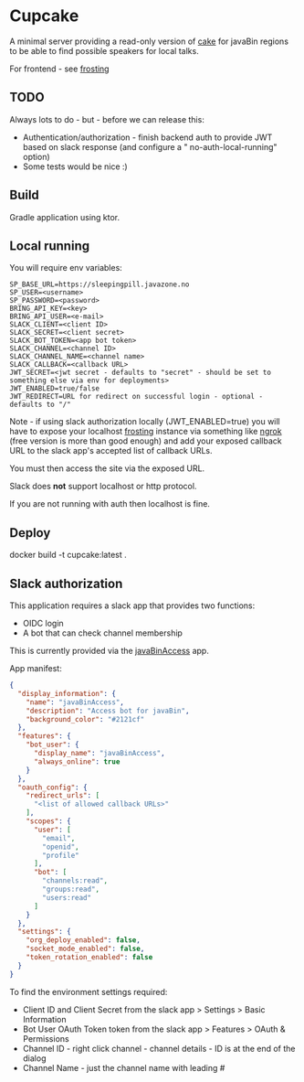 # Cupcake

A minimal server providing a read-only version of [cake](https://github.com/javaBin/cake-redux) for javaBin regions to
be able to find possible speakers for local talks.

For frontend - see [frosting](https://github.com/javaBin/frosting)

## TODO

Always lots to do - but - before we can release this:

* Authentication/authorization - finish backend auth to provide JWT based on slack response (and configure a "
  no-auth-local-running" option)
* Some tests would be nice :)

## Build

Gradle application using ktor.

## Local running

You will require env variables:

    SP_BASE_URL=https://sleepingpill.javazone.no
    SP_USER=<username>
    SP_PASSWORD=<password>
    BRING_API_KEY=<key>
    BRING_API_USER=<e-mail>
    SLACK_CLIENT=<client ID>
    SLACK_SECRET=<client secret>
    SLACK_BOT_TOKEN=<app bot token>
    SLACK_CHANNEL=<channel ID>
    SLACK_CHANNEL_NAME=<channel name>
    SLACK_CALLBACK=<callback URL>
    JWT_SECRET=<jwt secret - defaults to "secret" - should be set to something else via env for deployments>
    JWT_ENABLED=true/false
    JWT_REDIRECT=URL for redirect on successful login - optional - defaults to "/"

Note - if using slack authorization locally (JWT_ENABLED=true) you will have to expose your
localhost [frosting](https://github.com/javaBin/frosting) instance via something like [ngrok](https://ngrok.com/) (free
version is more than good enough) and add your exposed callback URL to the slack app's accepted list of callback URLs.

You must then access the site via the exposed URL.

Slack does **not** support localhost or http protocol.

If you are not running with auth then localhost is fine.

## Deploy
  
docker build -t cupcake:latest .

## Slack authorization

This application requires a slack app that provides two functions:

* OIDC login
* A bot that can check channel membership

This is currently provided via the [javaBinAccess](https://api.slack.com/apps/A0817M6EQF3/general) app.

App manifest:

```json
{
  "display_information": {
    "name": "javaBinAccess",
    "description": "Access bot for javaBin",
    "background_color": "#2121cf"
  },
  "features": {
    "bot_user": {
      "display_name": "javaBinAccess",
      "always_online": true
    }
  },
  "oauth_config": {
    "redirect_urls": [
      "<list of allowed callback URLs>"
    ],
    "scopes": {
      "user": [
        "email",
        "openid",
        "profile"
      ],
      "bot": [
        "channels:read",
        "groups:read",
        "users:read"
      ]
    }
  },
  "settings": {
    "org_deploy_enabled": false,
    "socket_mode_enabled": false,
    "token_rotation_enabled": false
  }
}
```

To find the environment settings required:

- Client ID and Client Secret from the slack app > Settings > Basic Information
- Bot User OAuth Token token from the slack app > Features > OAuth & Permissions
- Channel ID - right click channel - channel details - ID is at the end of the dialog
- Channel Name - just the channel name with leading #

